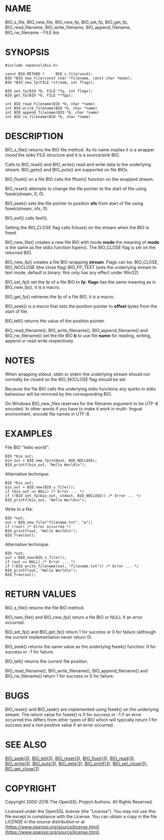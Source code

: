 # NAME

BIO\_s\_file, BIO\_new\_file, BIO\_new\_fp, BIO\_set\_fp, BIO\_get\_fp,
BIO\_read\_filename, BIO\_write\_filename, BIO\_append\_filename,
BIO\_rw\_filename - FILE bio

# SYNOPSIS

    #include <openssl/bio.h>

    const BIO_METHOD *     BIO_s_file(void);
    BIO *BIO_new_file(const char *filename, const char *mode);
    BIO *BIO_new_fp(FILE *stream, int flags);

    BIO_set_fp(BIO *b, FILE *fp, int flags);
    BIO_get_fp(BIO *b, FILE **fpp);

    int BIO_read_filename(BIO *b, char *name)
    int BIO_write_filename(BIO *b, char *name)
    int BIO_append_filename(BIO *b, char *name)
    int BIO_rw_filename(BIO *b, char *name)

# DESCRIPTION

BIO\_s\_file() returns the BIO file method. As its name implies it
is a wrapper round the stdio FILE structure and it is a
source/sink BIO.

Calls to BIO\_read() and BIO\_write() read and write data to the
underlying stream. BIO\_gets() and BIO\_puts() are supported on file BIOs.

BIO\_flush() on a file BIO calls the fflush() function on the wrapped
stream.

BIO\_reset() attempts to change the file pointer to the start of file
using fseek(stream, 0, 0).

BIO\_seek() sets the file pointer to position **ofs** from start of file
using fseek(stream, ofs, 0).

BIO\_eof() calls feof().

Setting the BIO\_CLOSE flag calls fclose() on the stream when the BIO
is freed.

BIO\_new\_file() creates a new file BIO with mode **mode** the meaning
of **mode** is the same as the stdio function fopen(). The BIO\_CLOSE
flag is set on the returned BIO.

BIO\_new\_fp() creates a file BIO wrapping **stream**. Flags can be:
BIO\_CLOSE, BIO\_NOCLOSE (the close flag) BIO\_FP\_TEXT (sets the underlying
stream to text mode, default is binary: this only has any effect under
Win32).

BIO\_set\_fp() set the fp of a file BIO to **fp**. **flags** has the same
meaning as in BIO\_new\_fp(), it is a macro.

BIO\_get\_fp() retrieves the fp of a file BIO, it is a macro.

BIO\_seek() is a macro that sets the position pointer to **offset** bytes
from the start of file.

BIO\_tell() returns the value of the position pointer.

BIO\_read\_filename(), BIO\_write\_filename(), BIO\_append\_filename() and
BIO\_rw\_filename() set the file BIO **b** to use file **name** for
reading, writing, append or read write respectively.

# NOTES

When wrapping stdout, stdin or stderr the underlying stream should not
normally be closed so the BIO\_NOCLOSE flag should be set.

Because the file BIO calls the underlying stdio functions any quirks
in stdio behaviour will be mirrored by the corresponding BIO.

On Windows BIO\_new\_files reserves for the filename argument to be
UTF-8 encoded. In other words if you have to make it work in multi-
lingual environment, encode file names in UTF-8.

# EXAMPLES

File BIO "hello world":

    BIO *bio_out;
    bio_out = BIO_new_fp(stdout, BIO_NOCLOSE);
    BIO_printf(bio_out, "Hello World\n");

Alternative technique:

    BIO *bio_out;
    bio_out = BIO_new(BIO_s_file());
    if (bio_out == NULL) /* Error ... */
    if (!BIO_set_fp(bio_out, stdout, BIO_NOCLOSE)) /* Error ... */
    BIO_printf(bio_out, "Hello World\n");

Write to a file:

    BIO *out;
    out = BIO_new_file("filename.txt", "w");
    if (!out) /* Error occurred */
    BIO_printf(out, "Hello World\n");
    BIO_free(out);

Alternative technique:

    BIO *out;
    out = BIO_new(BIO_s_file());
    if (out == NULL) /* Error ... */
    if (!BIO_write_filename(out, "filename.txt")) /* Error ... */
    BIO_printf(out, "Hello World\n");
    BIO_free(out);

# RETURN VALUES

BIO\_s\_file() returns the file BIO method.

BIO\_new\_file() and BIO\_new\_fp() return a file BIO or NULL if an error
occurred.

BIO\_set\_fp() and BIO\_get\_fp() return 1 for success or 0 for failure
(although the current implementation never return 0).

BIO\_seek() returns the same value as the underlying fseek() function:
0 for success or -1 for failure.

BIO\_tell() returns the current file position.

BIO\_read\_filename(), BIO\_write\_filename(), BIO\_append\_filename() and
BIO\_rw\_filename() return 1 for success or 0 for failure.

# BUGS

BIO\_reset() and BIO\_seek() are implemented using fseek() on the underlying
stream. The return value for fseek() is 0 for success or -1 if an error
occurred this differs from other types of BIO which will typically return
1 for success and a non positive value if an error occurred.

# SEE ALSO

[BIO\_seek(3)](http://man.he.net/man3/BIO_seek), [BIO\_tell(3)](http://man.he.net/man3/BIO_tell),
[BIO\_reset(3)](http://man.he.net/man3/BIO_reset), [BIO\_flush(3)](http://man.he.net/man3/BIO_flush),
[BIO\_read(3)](http://man.he.net/man3/BIO_read),
[BIO\_write(3)](http://man.he.net/man3/BIO_write), [BIO\_puts(3)](http://man.he.net/man3/BIO_puts),
[BIO\_gets(3)](http://man.he.net/man3/BIO_gets), [BIO\_printf(3)](http://man.he.net/man3/BIO_printf),
[BIO\_set\_close(3)](http://man.he.net/man3/BIO_set_close), [BIO\_get\_close(3)](http://man.he.net/man3/BIO_get_close)

# COPYRIGHT

Copyright 2000-2016 The OpenSSL Project Authors. All Rights Reserved.

Licensed under the OpenSSL license (the "License").  You may not use
this file except in compliance with the License.  You can obtain a copy
in the file LICENSE in the source distribution or at
[https://www.openssl.org/source/license.html](https://www.openssl.org/source/license.html).
